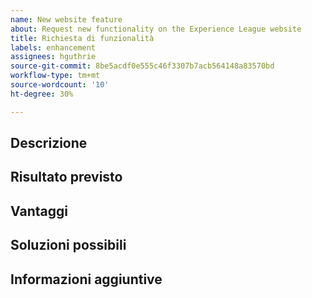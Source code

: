 ```yaml
---
name: New website feature
about: Request new functionality on the Experience League website
title: Richiesta di funzionalità
labels: enhancement
assignees: hguthrie
source-git-commit: 8be5acdf0e555c46f3307b7acb564148a83570bd
workflow-type: tm+mt
source-wordcount: '10'
ht-degree: 30%

---
```



## Descrizione

<!-- (REQUIRED) Describe the feature you want added. -->

## Risultato previsto

<!-- (REQUIRED) What is the expected result or behavior of this feature? -->

## Vantaggi

<!-- (REQUIRED) How does this feature improve the docs experience? -->

## Soluzioni possibili

<!-- (OPTIONAL) What would a solution for this issue look like? -->

## Informazioni aggiuntive

<!-- (OPTIONAL) What other information can you provide about this feature? -->

<!--
Thank you for taking the time to report this issue!
GitHub Issues in this repo should relate to the applicable codebase.

Before submitting this issue, make sure you are complying with our Code of Conduct:
https://github.com/AdobeDocs/commerce-operations.en/blob/main/code-of-conduct.md

Issues that do not comply with our Code of Conduct or do not contain enough information may be closed at the maintainers' discretion.

Feel free to remove this section before creating this issue.
-->
